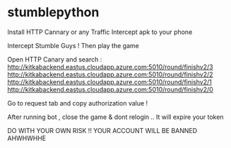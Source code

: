 # stumblepython

Install HTTP Cannary or any Traffic Intercept apk to your phone

Intercept Stumble Guys ! Then play the game


Open HTTP Canary and search :
http://kitkabackend.eastus.cloudapp.azure.com:5010/round/finishv2/3 
http://kitkabackend.eastus.cloudapp.azure.com:5010/round/finishv2/2 
http://kitkabackend.eastus.cloudapp.azure.com:5010/round/finishv2/1 
http://kitkabackend.eastus.cloudapp.azure.com:5010/round/finishv2/0 

Go to request tab and copy authorization value !

After running bot , close the game & dont relogin .. It will expire your token

DO WITH YOUR OWN RISK !! YOUR ACCOUNT WILL BE BANNED AHWHWHHE
